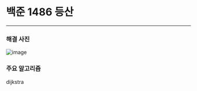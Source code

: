 # 백준 1486 등산

---

### 해결 사진

![image](https://user-images.githubusercontent.com/41224549/91338885-93804800-e810-11ea-9e53-d92914853c30.png)




### 주요 알고리즘

dijkstra